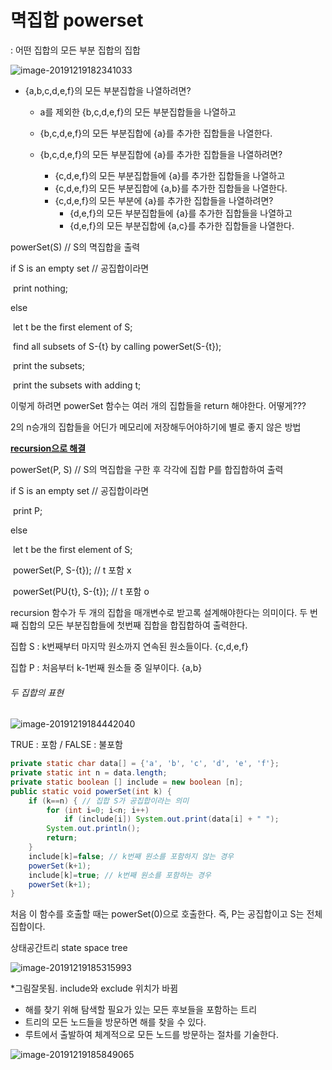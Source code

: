# 멱집합 powerset

: 어떤 집합의 모든 부분 집합의 집합



![image-20191219182341033](C:\Users\김연정\AppData\Roaming\Typora\typora-user-images\image-20191219182341033.png)

- {a,b,c,d,e,f}의 모든 부분집합을 나열하려면?

  - a를 제외한 {b,c,d,e,f}의 모든 부분집합들을 나열하고
  - {b,c,d,e,f}의 모든 부분집합에 {a}를 추가한 집합들을 나열한다.

  - {b,c,d,e,f}의 모든 부분집합에 {a}를 추가한 집합들을 나열하려면?
    - {c,d,e,f}의 모든 부분집합들에 {a}를 추가한 집합들을 나열하고
    - {c,d,e,f}의 모든 부분집합에 {a,b}를 추가한 집합들을 나열한다.
    - {c,d,e,f}의 모든 부분에 {a}를 추가한 집합들을 나열하려면?
      - {d,e,f}의 모든 부분집합들에 {a}를 추가한 집합들을 나열하고
      - {d,e,f}의 모든 부분집합에 {a,c}를 추가한 집합들을 나열한다.



powerSet(S) // S의 멱집합을 출력

if S is an empty set // 공집합이라면

​	print nothing;

else

​	let t be the first element of S;

​	find all subsets of S-{t} by calling powerSet(S-{t});

​	print the subsets;

​	print the subsets with adding t;

이렇게 하려면 powerSet 함수는 여러 개의 집합들을 return 해야한다. 어떻게???

2의 n승개의 집합들을 어딘가 메모리에 저장해두어야하기에 별로 좋지 않은 방법

<u>__recursion으로 해결__</u>

powerSet(P, S) // S의 멱집합을 구한 후 각각에 집합 P를 합집합하여 출력

if S is an empty set // 공집합이라면

​	print P;

else

​	let t be the first element of S;

​	powerSet(P, S-{t}); // t 포함 x

​	powerSet(PU{t}, S-{t}); // t 포함 o

recursion 함수가 두 개의 집합을 매개변수로 받고록 설계해야한다는 의미이다. 두 번째 집합의 모든 부분집합들에 첫번째 집합을 합집합하여 출력한다.

집합 S : k번째부터 마지막 원소까지 연속된 원소들이다. {c,d,e,f}

집합 P : 처음부터 k-1번째 원소들 중 일부이다. {a,b}



###### 두 집합의 표현

![image-20191219184442040](C:\Users\김연정\AppData\Roaming\Typora\typora-user-images\image-20191219184442040.png)

TRUE : 포함 / FALSE : 불포함



```java
private static char data[] = {'a', 'b', 'c', 'd', 'e', 'f'};
private static int n = data.length;
private static boolean [] include = new boolean [n];
public static void powerSet(int k) {
    if (k==n) { // 집합 S가 공집합이라는 의미
        for (int i=0; i<n; i++)
            if (include[i]) System.out.print(data[i] + " ");
        System.out.println();
        return;
    }
    include[k]=false; // k번째 원소를 포함하지 않는 경우
    powerSet(k+1);
    include[k]=true; // k번째 원소를 포함하는 경우
    powerSet(k+1);
}
```

처음 이 함수를 호출할 때는 powerSet(0)으로 호출한다. 즉, P는 공집합이고 S는 전체집합이다.



상태공간트리 state space tree

![image-20191219185315993](C:\Users\김연정\AppData\Roaming\Typora\typora-user-images\image-20191219185315993.png)

*그림잘못됨. include와 exclude 위치가 바뀜

- 해를 찾기 위해 탐색할 필요가 있는 모든 후보들을 포함하는 트리
- 트리의 모든 노드들을 방문하면 해를 찾을 수 있다.
- 루트에서 출발하여 체계적으로 모든 노드를 방문하는 절차를 기술한다.

![image-20191219185849065](C:\Users\김연정\AppData\Roaming\Typora\typora-user-images\image-20191219185849065.png)